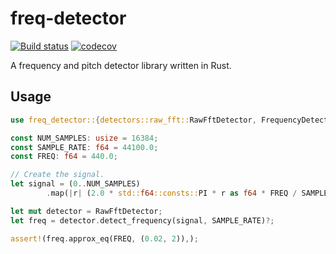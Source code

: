 # freq-detector

[![Build status](https://img.shields.io/github/workflow/status/mherrerarendon/freq-detector/Rust)](https://github.com/mherrerarendon/freq-detector)
[![codecov](https://img.shields.io/codecov/c/github/mherrerarendon/freq-detector)](https://codecov.io/gh/mherrerarendon/freq-detector)
<br/>

A frequency and pitch detector library written in Rust.

## Usage
```rust
use freq_detector::{detectors::raw_fft::RawFftDetector, FrequencyDetector};

const NUM_SAMPLES: usize = 16384;
const SAMPLE_RATE: f64 = 44100.0;
const FREQ: f64 = 440.0;

// Create the signal. 
let signal = (0..NUM_SAMPLES)
        .map(|r| (2.0 * std::f64::consts::PI * r as f64 * FREQ / SAMPLE_RATE).sin());

let mut detector = RawFftDetector;
let freq = detector.detect_frequency(signal, SAMPLE_RATE)?;

assert!(freq.approx_eq(FREQ, (0.02, 2)),);
```
